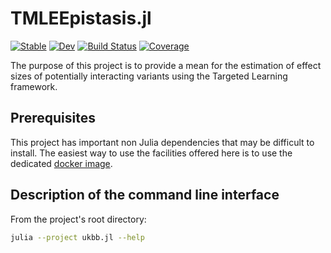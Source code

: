 # TMLEEpistasis.jl

[![Stable](https://img.shields.io/badge/docs-stable-blue.svg)](https://olivierlabayle.github.io/TMLEEpistasis.jl/stable)
[![Dev](https://img.shields.io/badge/docs-dev-blue.svg)](https://olivierlabayle.github.io/TMLEEpistasis.jl/dev)
[![Build Status](https://github.com/olivierlabayle/TMLEEpistasis.jl/workflows/CI/badge.svg)](https://github.com/olivierlabayle/TMLEEpistasis.jl/actions)
[![Coverage](https://codecov.io/gh/olivierlabayle/TMLEEpistasis.jl/branch/master/graph/badge.svg)](https://codecov.io/gh/olivierlabayle/TMLEEpistasis.jl)


The purpose of this project is to provide a mean for the estimation of effect sizes of potentially interacting variants using the Targeted Learning framework.

## Prerequisites

This project has important non Julia dependencies that may be difficult to install. The easiest way to use the facilities offered here is to use the dedicated [docker image](https://hub.docker.com/repository/docker/olivierlabayle/tmle-epistasis).

## Description of the command line interface

From the project's root directory:

```bash
julia --project ukbb.jl --help
```
